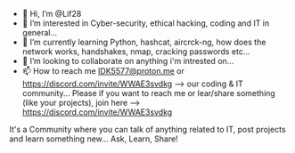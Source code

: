 - 👋 Hi, I’m @Lif28
- 👀 I’m interested in Cyber-security, ethical hacking, coding and IT in general...
- 🌱 I’m currently learning Python, hashcat, aircrck-ng, how does the network works, handshakes, nmap, cracking passwords etc...
- 💞️ I’m looking to collaborate on anything i'm intrested on...
- 📫 How to reach me IDK5577@proton.me or https://discord.com/invite/WWAE3svdkg --> our coding & IT community...
Please if you want to reach me or lear/share something (like your projects), join here --> https://discord.com/invite/WWAE3svdkg

It's a Community where you can talk of anything related to IT, post projects and learn something new...
Ask, Learn, Share!
<!---
Lif28/Lif28 is a ✨ special ✨ repository because its `README.md` (this file) appears on your GitHub profile.
You can click the Preview link to take a look at your changes.
--->
